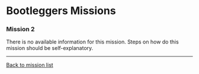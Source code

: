 # Bootleggers Missions

### Mission 2

There is no available information for this mission.
Steps on how do this mission should be self-explanatory.

---

[Back to mission list](missions.md)
